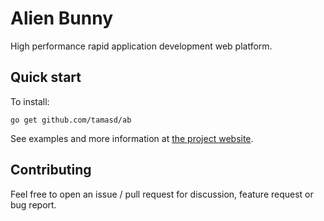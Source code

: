 # Alien Bunny

High performance rapid application development web platform.

## Quick start

To install:

	go get github.com/tamasd/ab

See examples and more information at [the project website](http://www.alien-bunny.org).

## Contributing

Feel free to open an issue / pull request for discussion, feature request or bug report.
